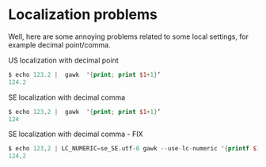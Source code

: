 # Localization problems
Well, here are some annoying problems related to some local settings, for example decimal point/comma. 

US localization with decimal point
``` awk
$ echo 123.2 |  gawk  '{print; print $1+1}‘
124.2
```

SE localization with decimal comma 
``` awk
$ echo 123,2 |  gawk  '{print; print $1+1}‘
124
```


SE localization with decimal comma - FIX
``` awk
$ echo 123,2 | LC_NUMERIC=se_SE.utf-8 gawk --use-lc-numeric '{printf $1+1}‘
124,2
```
